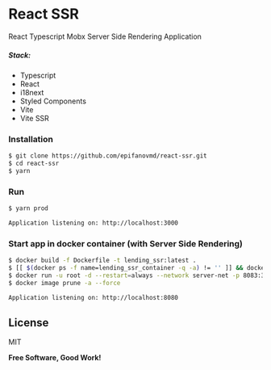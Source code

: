 # React SSR

React Typescript Mobx Server Side Rendering Application

##### Stack:
  - Typescript
  - React
  - i18next
  - Styled Components
  - Vite
  - Vite SSR

### Installation
```sh
$ git clone https://github.com/epifanovmd/react-ssr.git
$ cd react-ssr
$ yarn
```

### Run
```sh
$ yarn prod
```
```sh
Application listening on: http://localhost:3000
```

### Start app in docker container (with Server Side Rendering)
```sh
$ docker build -f Dockerfile -t lending_ssr:latest .
$ [[ $(docker ps -f name=lending_ssr_container -q -a) != '' ]] && docker rm --force $(docker ps -f name=lending_ssr_container -q -a)
$ docker run -u root -d --restart=always --network server-net -p 8083:3000 --name lending_ssr_container lending_ssr:latest
$ docker image prune -a --force
```

```sh
Application listening on: http://localhost:8080
```

License
----

MIT

**Free Software, Good Work!**
